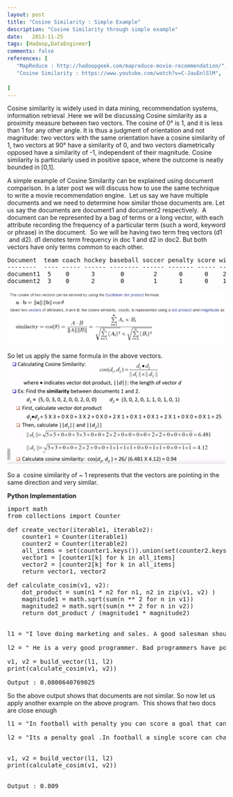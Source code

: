 ```yaml
---
layout: post
title: "Cosine Similarity : Simple Example"
description: "Cosine Similarity through simple example"
date:   2013-11-25
tags: [Hadoop,DataEngineer]
comments: false
references: [
   "MapReduce : http://hadoopgeek.com/mapreduce-movie-recommendation/",
   "Cosine Similarity : https://www.youtube.com/watch?v=C-JauEnlSlM",
   
]
---
```


Cosine similarity is widely used in data mining, recommendation systems, information retrieval .Here we will be discussing Cosine similarity as a proximity measure between two vectors. The cosine of 0° is 1, and it is less than 1 for any other angle. It is thus a judgment of orientation and not magnitude: two vectors with the same orientation have a cosine similarity of 1, two vectors at 90° have a similarity of 0, and two vectors diametrically opposed have a similarity of -1, independent of their magnitude. Cosine similarity is particularly used in positive space, where the outcome is neatly bounded in [0,1].
<!--more-->  
A simple example of Cosine Similarity can be explained using document comparison. In a later post we will discuss how to use the same technique to write a movie recommendation engine.  Let us say we have multiple documents and we need to determine how similar those documents are. Let us say the documents are document1 and document2 respectively.  A document can be represented by a bag of terms or a long vector, with each attribute recording the frequency of a particular term (such a word, keyword or phrase) in the document.  So we will be having two term freq vectors (d1  and d2). d1 denotes term frequency in doc 1 and d2 in doc2. But both vectors have only terms common to each other.
<pre class="lang:default decode:true">Document  team coach hockey baseball soccer penalty score win loss season
--------  ---- ----- ------ -------- ------ ------- ----- --- ---- ------ 
document1  5    0      3       0        2      0      0    2    0    0
document2  3    0      2       0        1      1      0    1    0    1</pre> 

<img src='/images/2017-11-26-20-39-18.png' class='img-responsive'>

So let us apply the same formula in the above vectors.
<img src='/images/2017-11-26-20-39-52.png' class='img-responsive'>

So a  cosine similarity of ~ 1 represents that the vectors are pointing in the same direction and very similar.  

<strong>Python Implementation
</strong>
<pre class="lang:python decode:true">import math
from collections import Counter

def create_vector(iterable1, iterable2):
    counter1 = Counter(iterable1)
    counter2 = Counter(iterable2)
    all_items = set(counter1.keys()).union(set(counter2.keys()))
    vector1 = [counter1[k] for k in all_items]
    vector2 = [counter2[k] for k in all_items]
    return vector1, vector2

def calculate_cosim(v1, v2):
    dot_product = sum(n1 * n2 for n1, n2 in zip(v1, v2) )
    magnitude1 = math.sqrt(sum(n ** 2 for n in v1))
    magnitude2 = math.sqrt(sum(n ** 2 for n in v2))
    return dot_product / (magnitude1 * magnitude2)


l1 = "I love doing marketing and sales. A good salesman should be always punctual".split()

l2 = " He is a very good programmer. Bad programmers have poor math foundation".split()
    
v1, v2 = build_vector(l1, l2)
print(calculate_cosim(v1, v2))

Output : 0.0800640769025
</pre>
So the above output shows that documents are not similar. So now let us apply another example on the above program.  This shows that two docs are close enough
<pre class="lang:default decode:true ">l1 = "In football with penalty you can score a goal that can change the game. what a game. Players are dancing ".split()

l2 = "Its a penalty goal .In football a single score can change game. what a game. Players are dancing".split()
    

v1, v2 = build_vector(l1, l2)
print(calculate_cosim(v1, v2))
    

Output : 0.809</pre>